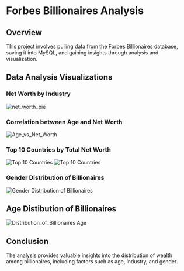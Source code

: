 # Forbes Billionaires Analysis

## Overview
This project involves pulling data from the Forbes Billionaires database, saving it into MySQL, and gaining insights through analysis and visualization.

## Data Analysis Visualizations

### Net Worth by Industry
![net_worth_pie](https://github.com/user-attachments/assets/fb3bc7e5-9c8a-4ab9-a86a-464302d7fe21)

### Correlation between Age and Net Worth
![Age_vs_Net_Worth](https://github.com/user-attachments/assets/6398d9fc-ac76-49f2-a13f-0f89ffed4eb4)

### Top 10 Countries by Total Net Worth
![Top 10 Countries](https://github.com/user-attachments/assets/55c2e09e-9351-40d3-85c6-ea60b0f64c69)
![Top 10 Countries](https://github.com/user-attachments/assets/f106fe4b-0919-42c8-9c00-5a2f2bfad62b)


### Gender Distribution of Billionaires
![Gender Distribution of Billionaires](https://github.com/user-attachments/assets/3aa82abd-39f9-44de-8893-48c67a913175)

## Age Distibution of Billionaires
![Distribution_of_Billionaires Age](https://github.com/user-attachments/assets/9f1e3b42-f81e-4f73-9606-6235febd8f5d)



## Conclusion
The analysis provides valuable insights into the distribution of wealth among billionaires, including factors such as age, industry, and gender.

